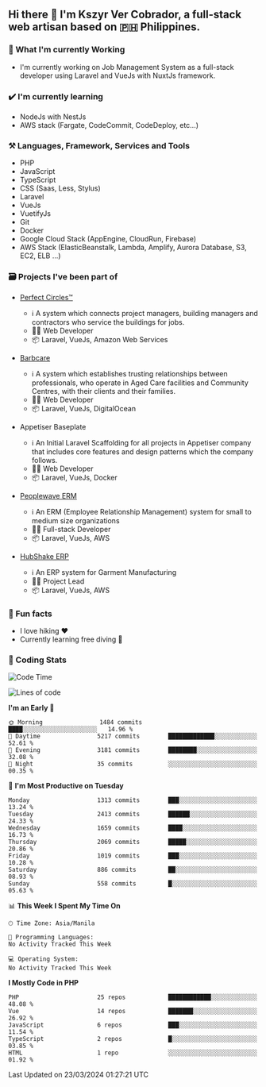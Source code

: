 ## Hi there 👋 I'm Kszyr Ver Cobrador, a full-stack web artisan based on 🇵🇭 Philippines.

### 🚀 What I'm currently Working

- I'm currently working on Job Management System as a full-stack developer using Laravel and VueJs with NuxtJs framework.

### ✔️ I'm currently learning

- NodeJs with NestJs
- AWS stack (Fargate, CodeCommit, CodeDeploy, etc...)

### ⚒️ Languages, Framework, Services and Tools
- PHP
- JavaScript
- TypeScript
- CSS (Saas, Less, Stylus)
- Laravel
- VueJs
- VuetifyJs
- Git
- Docker
- Google Cloud Stack (AppEngine, CloudRun, Firebase)
- AWS Stack (ElasticBeanstalk, Lambda, Amplify, Aurora Database, S3, EC2, ELB ...)


### 🗃 Projects I've been part of

- <a href="https://perfectcircles.com.au/" target="_blank">Perfect Circles™</a>

  - ℹ️ A system which connects project managers, building managers and contractors who service the buildings for jobs.
  - 👨‍💻 Web Developer
  - 📦 Laravel, VueJs, Amazon Web Services

- <a href="https://appetiser.com.au/portfolio/barbcare" target="_blank">Barbcare</a>

  - ℹ️ A system which establishes trusting relationships between professionals, who operate in Aged Care facilities and Community Centres, with their clients and their families.
  - 👨‍💻 Web Developer
  - 📦 Laravel, VueJs, DigitalOcean

- Appetiser Baseplate

  - ℹ️ An Initial Laravel Scaffolding for all projects in Appetiser company that includes core features and design patterns which the company follows.
  - 👨‍💻 Web Developer
  - 📦 Laravel, VueJs, Docker

- <a href="https://peoplewave.co" target="_blank">Peoplewave ERM</a>

  - ℹ️ An ERM (Employee Relationship Management) system for small to medium size organizations
  - 👨‍💻 Full-stack Developer
  - 📦 Laravel, VueJs, AWS

- <a href="https://www.posbang.com/garment-erp" target="_blank">HubShake ERP</a>

  - ℹ️ An ERP system for Garment Manufacturing
  - 👨‍💻 Project Lead
  - 📦 Laravel, VueJs, AWS

### 🌴 Fun facts

- I love hiking ❤️
- Currently learning free diving 🥽

### 🌟 Coding Stats

<!-- WakaTime Stats -->

<!--START_SECTION:waka-->
![Code Time](http://img.shields.io/badge/Code%20Time-2%2C996%20hrs%2019%20mins-blue)

![Lines of code](https://img.shields.io/badge/From%20Hello%20World%20I%27ve%20Written-8.9%20million%20lines%20of%20code-blue)

**I'm an Early 🐤** 

```text
🌞 Morning                1484 commits        ████░░░░░░░░░░░░░░░░░░░░░   14.96 % 
🌆 Daytime                5217 commits        █████████████░░░░░░░░░░░░   52.61 % 
🌃 Evening                3181 commits        ████████░░░░░░░░░░░░░░░░░   32.08 % 
🌙 Night                  35 commits          ░░░░░░░░░░░░░░░░░░░░░░░░░   00.35 % 
```
📅 **I'm Most Productive on Tuesday** 

```text
Monday                   1313 commits        ███░░░░░░░░░░░░░░░░░░░░░░   13.24 % 
Tuesday                  2413 commits        ██████░░░░░░░░░░░░░░░░░░░   24.33 % 
Wednesday                1659 commits        ████░░░░░░░░░░░░░░░░░░░░░   16.73 % 
Thursday                 2069 commits        █████░░░░░░░░░░░░░░░░░░░░   20.86 % 
Friday                   1019 commits        ███░░░░░░░░░░░░░░░░░░░░░░   10.28 % 
Saturday                 886 commits         ██░░░░░░░░░░░░░░░░░░░░░░░   08.93 % 
Sunday                   558 commits         █░░░░░░░░░░░░░░░░░░░░░░░░   05.63 % 
```


📊 **This Week I Spent My Time On** 

```text
🕑︎ Time Zone: Asia/Manila

💬 Programming Languages: 
No Activity Tracked This Week

💻 Operating System: 
No Activity Tracked This Week
```

**I Mostly Code in PHP** 

```text
PHP                      25 repos            ████████████░░░░░░░░░░░░░   48.08 % 
Vue                      14 repos            ███████░░░░░░░░░░░░░░░░░░   26.92 % 
JavaScript               6 repos             ███░░░░░░░░░░░░░░░░░░░░░░   11.54 % 
TypeScript               2 repos             █░░░░░░░░░░░░░░░░░░░░░░░░   03.85 % 
HTML                     1 repo              ░░░░░░░░░░░░░░░░░░░░░░░░░   01.92 % 
```




 Last Updated on 23/03/2024 01:27:21 UTC
<!--END_SECTION:waka-->
